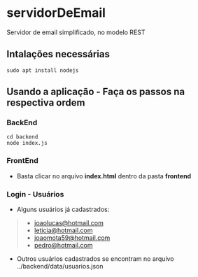 # servidorDeEmail
Servidor de email simplificado, no modelo REST

## Intalações necessárias

```shell
sudo apt install nodejs
```

## Usando a aplicação - Faça os passos na respectiva ordem

### BackEnd
```shell
cd backend
node index.js
```

### FrontEnd
* Basta clicar no arquivo **index.html** dentro da pasta **frontend**


### Login - Usuários
* Alguns usuários já cadastrados:
> * joaolucas@hotmail.com
> * leticia@hotmail.com
> * joaomota59@hotmail.com
> * pedro@hotmail.com
* Outros usuários cadastrados se encontram no arquivo ../backend/data/usuarios.json
